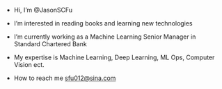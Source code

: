 -  Hi, I’m @JasonSCFu
-  I’m interested in reading books and learning new technologies
-  I’m currently working as a Machine Learning Senior Manager in Standard Chartered Bank
-  My expertise is Machine Learning, Deep Learning, ML Ops, Computer Vision ect.

-  How to reach me sfu012@sina.com

<!---
JasonSCFu/JasonSCFu is a ✨ special ✨ repository because its `README.md` (this file) appears on your GitHub profile.
You can click the Preview link to take a look at your changes.
--->
